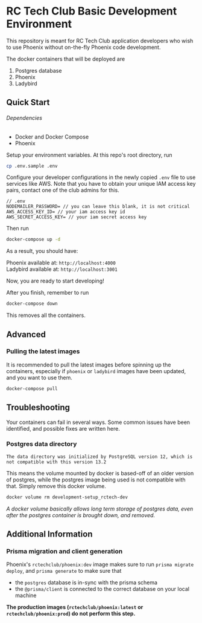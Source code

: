 # RC Tech Club Basic Development Environment

This repository is meant for RC Tech Club application developers who wish to use Phoenix without on-the-fly Phoenix code development.

The docker containers that will be deployed are

1. Postgres database
2. Phoenix
3. Ladybird

## Quick Start

###### Dependencies

- Docker and Docker Compose
- Phoenix

Setup your environment variables. At this repo's root directory, run

```sh
cp .env.sample .env
```

Configure your developer configurations in the newly copied `.env` file to use services like AWS. Note that you have to obtain your unique IAM access key pairs, contact one of the club admins for this.

```
// .env
NODEMAILER_PASSWORD= // you can leave this blank, it is not critical
AWS_ACCESS_KEY_ID= // your iam access key id
AWS_SECRET_ACCESS_KEY= // your iam secret access key
```

Then run

```sh
docker-compose up -d
```

As a result, you should have:

Phoenix available at: `http://localhost:4000`  
Ladybird available at: `http://localhost:3001`

Now, you are ready to start developing!

After you finish, remember to run

```sh
docker-compose down
```

This removes all the containers.

## Advanced

### Pulling the latest images
It is recommended to pull the latest images before spinning up the containers, especially if `phoenix` or `ladybird` images have been updated, and you want to use them.

```sh
docker-compose pull
```

## Troubleshooting

Your containers can fail in several ways. Some common issues have been identified, and possible fixes are written here.

### Postgres data directory

```
The data directory was initialized by PostgreSQL version 12, which is not compatible with this version 13.2
```

This means the volume mounted by docker is based-off of an older version of postgres, while the postgres image being used is not compatible with that. Simply remove this docker volume.

```sh
docker volume rm development-setup_rctech-dev
```

*A docker volume basically allows long term storage of postgres data, even after the postgres container is brought down, and removed.*

## Additional Information

### Prisma migration and client generation

Phoenix's `rctechclub/phoenix:dev` image makes sure to run `prisma migrate deploy`, and `prisma generate` to make sure that
- the `postgres` database is in-sync with the prisma schema
- the `@prisma/client` is connected to the correct database on your local machine

**The production images (`rctechclub/phoenix:latest` or `rctechclub/phoenix:prod`) do not perform this step.**
